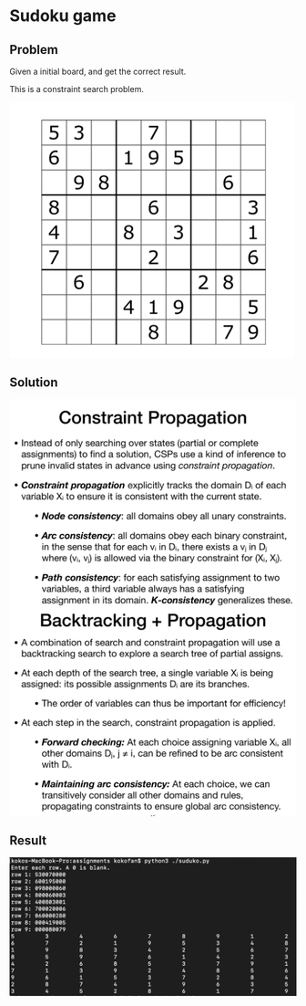 # Sudoku game

## Problem

Given a initial board, and get the correct result. 

This is a constraint search problem. 

<img src="https://github.com/KokoFan16/Artficial_Intelligent/blob/master/Sudoku/sudoku.png" width="500" hegiht="313" align=center />

## Solution

<img src="https://github.com/KokoFan16/Artficial_Intelligent/blob/master/Sudoku/constraint.png" width="800" hegiht="500" align=center />

<img src="https://github.com/KokoFan16/Artficial_Intelligent/blob/master/Sudoku/backtracking.png" width="800" hegiht="500" align=center />

## Result

![result](https://github.com/KokoFan16/Artficial_Intelligent/blob/master/Sudoku/result.png)
